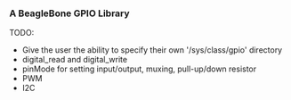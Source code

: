### A BeagleBone GPIO Library

TODO: 
- Give the user the ability to specify their own '/sys/class/gpio' directory
- digital_read and digital_write
- pinMode for setting input/output, muxing, pull-up/down resistor
- PWM 
- I2C
